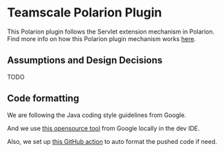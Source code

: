 # Teamscale Polarion Plugin

This Polarion plugin follows the Servlet extension mechanism in Polarion. Find more info on how this Polarion plugin mechanism works [here](https://almdemo.polarion.com/polarion/sdk/doc/sdk.pdf).

## Assumptions and Design Decisions

TODO

## Code formatting

We are following the Java coding style guidelines from Google.

And we use [this opensource tool](https://github.com/google/google-java-format) from Google locally in the dev IDE.

Also, we set up [this GitHub action](https://github.com/axel-op/googlejavaformat-action) to auto format the pushed code if need.